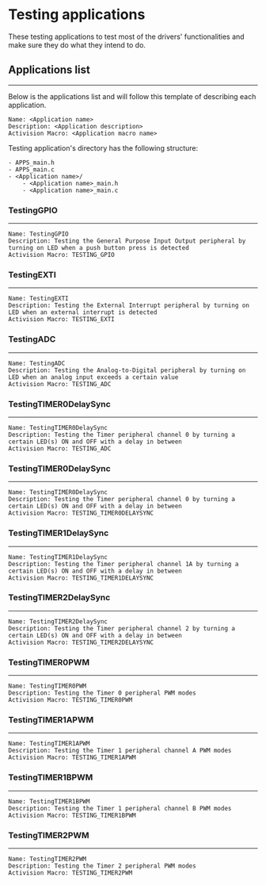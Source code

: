 # Testing applications

These testing applications to test most of the drivers' functionalities and make sure they do what they intend to do.

## Applications list
---

Below is the applications list and will follow this template of describing each application.

```
Name: <Application name>
Description: <Application description>
Activision Macro: <Application macro name>
```
Testing application's directory has the following structure:

```
- APPS_main.h
- APPS_main.c
- <Application name>/
    - <Application name>_main.h
    - <Application name>_main.c
```

### TestingGPIO
---
```
Name: TestingGPIO
Description: Testing the General Purpose Input Output peripheral by turning on LED when a push button press is detected
Activision Macro: TESTING_GPIO
```

### TestingEXTI
---
```
Name: TestingEXTI
Description: Testing the External Interrupt peripheral by turning on LED when an external interrupt is detected
Activision Macro: TESTING_EXTI
```

### TestingADC
---
```
Name: TestingADC
Description: Testing the Analog-to-Digital peripheral by turning on LED when an analog input exceeds a certain value
Activision Macro: TESTING_ADC
```

### TestingTIMER0DelaySync
---
```
Name: TestingTIMER0DelaySync
Description: Testing the Timer peripheral channel 0 by turning a certain LED(s) ON and OFF with a delay in between
Activision Macro: TESTING_ADC
```

### TestingTIMER0DelaySync
---
```
Name: TestingTIMER0DelaySync
Description: Testing the Timer peripheral channel 0 by turning a certain LED(s) ON and OFF with a delay in between
Activision Macro: TESTING_TIMER0DELAYSYNC
```

### TestingTIMER1DelaySync
---
```
Name: TestingTIMER1DelaySync
Description: Testing the Timer peripheral channel 1A by turning a certain LED(s) ON and OFF with a delay in between
Activision Macro: TESTING_TIMER1DELAYSYNC
```

### TestingTIMER2DelaySync
---
```
Name: TestingTIMER2DelaySync
Description: Testing the Timer peripheral channel 2 by turning a certain LED(s) ON and OFF with a delay in between
Activision Macro: TESTING_TIMER2DELAYSYNC
```

### TestingTIMER0PWM
---
```
Name: TestingTIMER0PWM
Description: Testing the Timer 0 peripheral PWM modes
Activision Macro: TESTING_TIMER0PWM
```

### TestingTIMER1APWM
---
```
Name: TestingTIMER1APWM
Description: Testing the Timer 1 peripheral channel A PWM modes
Activision Macro: TESTING_TIMER1APWM
```

### TestingTIMER1BPWM
---
```
Name: TestingTIMER1BPWM
Description: Testing the Timer 1 peripheral channel B PWM modes
Activision Macro: TESTING_TIMER1BPWM
```

### TestingTIMER2PWM
---
```
Name: TestingTIMER2PWM
Description: Testing the Timer 2 peripheral PWM modes
Activision Macro: TESTING_TIMER2PWM
```